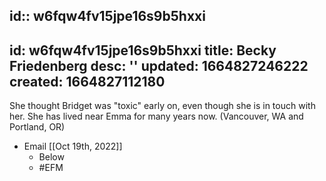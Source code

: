 id:: w6fqw4fv15jpe16s9b5hxxi
---
id: w6fqw4fv15jpe16s9b5hxxi
title: Becky Friedenberg
desc: ''
updated: 1664827246222
created: 1664827112180
---
She thought Bridget was "toxic" early on, even though she is in touch with her. She has lived near Emma for many years now. (Vancouver, WA and Portland, OR)

- Email [[Oct 19th, 2022]]
	- Below
	- #EFM
